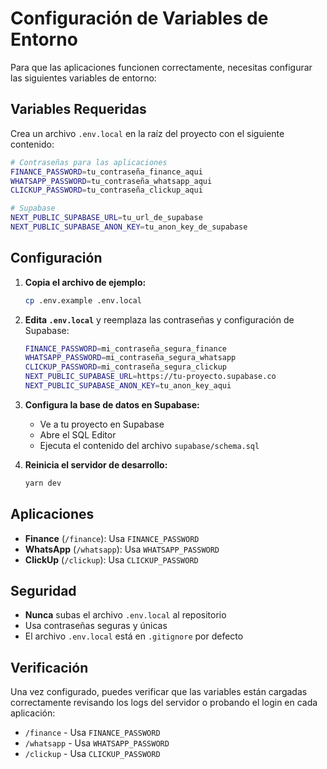 # Configuración de Variables de Entorno

Para que las aplicaciones funcionen correctamente, necesitas configurar las siguientes variables de entorno:

## Variables Requeridas

Crea un archivo `.env.local` en la raíz del proyecto con el siguiente contenido:

```bash
# Contraseñas para las aplicaciones
FINANCE_PASSWORD=tu_contraseña_finance_aqui
WHATSAPP_PASSWORD=tu_contraseña_whatsapp_aqui
CLICKUP_PASSWORD=tu_contraseña_clickup_aqui

# Supabase
NEXT_PUBLIC_SUPABASE_URL=tu_url_de_supabase
NEXT_PUBLIC_SUPABASE_ANON_KEY=tu_anon_key_de_supabase
```

## Configuración

1. **Copia el archivo de ejemplo:**
   ```bash
   cp .env.example .env.local
   ```

2. **Edita `.env.local`** y reemplaza las contraseñas y configuración de Supabase:
   ```bash
   FINANCE_PASSWORD=mi_contraseña_segura_finance
   WHATSAPP_PASSWORD=mi_contraseña_segura_whatsapp
   CLICKUP_PASSWORD=mi_contraseña_segura_clickup
   NEXT_PUBLIC_SUPABASE_URL=https://tu-proyecto.supabase.co
   NEXT_PUBLIC_SUPABASE_ANON_KEY=tu_anon_key_aqui
   ```

3. **Configura la base de datos en Supabase:**
   - Ve a tu proyecto en Supabase
   - Abre el SQL Editor
   - Ejecuta el contenido del archivo `supabase/schema.sql`

4. **Reinicia el servidor de desarrollo:**
   ```bash
   yarn dev
   ```

## Aplicaciones

- **Finance** (`/finance`): Usa `FINANCE_PASSWORD`
- **WhatsApp** (`/whatsapp`): Usa `WHATSAPP_PASSWORD`
- **ClickUp** (`/clickup`): Usa `CLICKUP_PASSWORD`

## Seguridad

- **Nunca** subas el archivo `.env.local` al repositorio
- Usa contraseñas seguras y únicas
- El archivo `.env.local` está en `.gitignore` por defecto

## Verificación

Una vez configurado, puedes verificar que las variables están cargadas correctamente revisando los logs del servidor o probando el login en cada aplicación:

- `/finance` - Usa `FINANCE_PASSWORD`
- `/whatsapp` - Usa `WHATSAPP_PASSWORD`
- `/clickup` - Usa `CLICKUP_PASSWORD`
